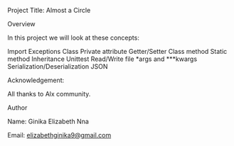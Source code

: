 Project Title: Almost a Circle


Overview

In this project we will look at these concepts:

Import
Exceptions
Class
Private attribute
Getter/Setter
Class method
Static method
Inheritance
Unittest
Read/Write file
*args and ***kwargs
Serialization/Deserialization
JSON

Acknowledgement:

All thanks to Alx community. 


Author

Name: Ginika Elizabeth Nna

Email: elizabethginika9@gmail.com
